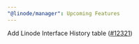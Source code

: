 ```yaml
---
"@linode/manager": Upcoming Features
---
```


Add Linode Interface History table ([#12321](https://github.com/linode/manager/pull/12321))
